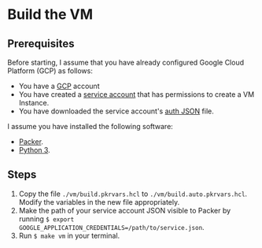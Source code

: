 # Build the VM

## Prerequisites

Before starting, I assume that you have already configured Google Cloud
Platform (GCP) as follows:

- You have a [GCP][gcp] account
- You have created a [service account][serviceaccount] that has permissions to
  create a VM Instance.
- You have downloaded the service account's [auth JSON][serviceaccountkey]
  file.

I assume you have installed the following software:

- [Packer][packer].
- [Python 3][python3].

## Steps

1. Copy the file `./vm/build.pkrvars.hcl` to `./vm/build.auto.pkrvars.hcl`.
   Modify the variables in the new file appropriately.
2. Make the path of your service account JSON visible to Packer by running `$
   export GOOGLE_APPLICATION_CREDENTIALS=/path/to/service.json`.
3. Run `$ make vm` in your terminal.

[gcp]: https://cloud.google.com/
[serviceaccount]: https://cloud.google.com/iam/docs/service-accounts
[serviceaccountkey]: https://cloud.google.com/iam/docs/creating-managing-service-account-keys#iam-service-account-keys-create-console
[packer]: https://www.packer.io/
[python3]: https://www.python.org/

